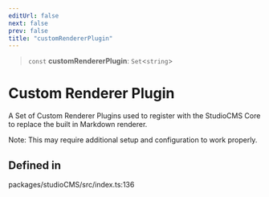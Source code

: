 ```yaml
---
editUrl: false
next: false
prev: false
title: "customRendererPlugin"
---
```


> `const` **customRendererPlugin**: `Set`\<`string`\>

# Custom Renderer Plugin

A Set of Custom Renderer Plugins used to register with the StudioCMS Core to replace the built in Markdown renderer.

Note: This may require additional setup and configuration to work properly.

## Defined in

packages/studioCMS/src/index.ts:136
